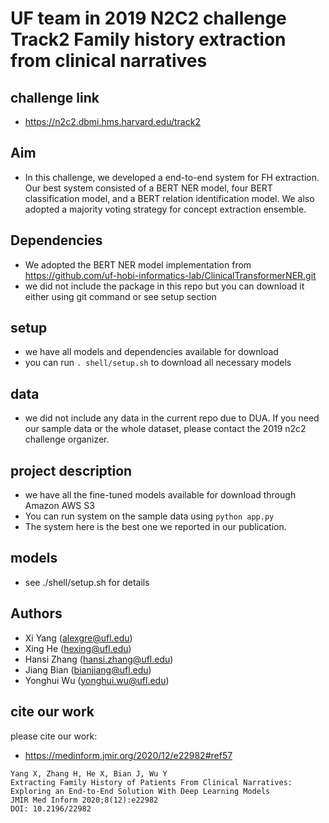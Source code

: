 # UF team in 2019 N2C2 challenge Track2 Family history extraction from clinical narratives

## challenge link
- https://n2c2.dbmi.hms.harvard.edu/track2

## Aim
- In this challenge, we developed a end-to-end system for FH extraction. Our best system consisted of a BERT NER model, four BERT classification model, and a BERT relation identification model.  We also adopted a majority voting strategy for concept extraction ensemble.

## Dependencies
- We adopted the BERT NER model implementation from https://github.com/uf-hobi-informatics-lab/ClinicalTransformerNER.git
- we did not include the package in this repo but you can download it either using git command or see setup section

## setup
- we have all models and dependencies available for download
- you can run ```. shell/setup.sh``` to download all necessary models

## data
- we did not include any data in the current repo due to DUA. If you need our sample data or the whole dataset, please contact the 2019 n2c2 challenge organizer.

## project description
- we have all the fine-tuned models available for download through Amazon AWS S3
- You can run system on the sample data using ```python app.py```
- The system here is the best one we reported in our publication.

## models
- see ./shell/setup.sh for details

## Authors
- Xi Yang (alexgre@ufl.edu)
- Xing He (hexing@ufl.edu)
- Hansi Zhang (hansi.zhang@ufl.edu)
- Jiang Bian (bianjiang@ufl.edu)
- Yonghui Wu (yonghui.wu@ufl.edu)

## cite our work
please cite our work:

- https://medinform.jmir.org/2020/12/e22982#ref57
```
Yang X, Zhang H, He X, Bian J, Wu Y
Extracting Family History of Patients From Clinical Narratives: Exploring an End-to-End Solution With Deep Learning Models
JMIR Med Inform 2020;8(12):e22982
DOI: 10.2196/22982
```
